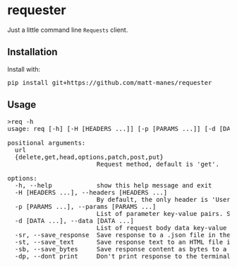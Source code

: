 # requester

Just a little command line `Requests` client.

## Installation

Install with:

<pre>
pip install git+https://github.com/matt-manes/requester
</pre>



## Usage

<pre>
>req -h
usage: req [-h] [-H [HEADERS ...]] [-p [PARAMS ...]] [-d [DATA ...]] [-sr] [-st] [-sb] [-dp] url [{delete,get,head,options,patch,post,put}]

positional arguments:
  url
  {delete,get,head,options,patch,post,put}
                        Request method, default is 'get'.

options:
  -h, --help            show this help message and exit
  -H [HEADERS ...], --headers [HEADERS ...]
                        By default, the only header is 'User-Agent' and the value is randomized. Use this to provide additional or override headers. Separate key and value with ':', i.e. 'Referer:https://somesite.com'
  -p [PARAMS ...], --params [PARAMS ...]
                        List of parameter key-value pairs. Separate key and value with ':'.
  -d [DATA ...], --data [DATA ...]
                        List of request body data key-value pairs. Separate key and value with ':'.
  -sr, --save_response  Save response to a .json file in the cwd.
  -st, --save_text      Save response text to an HTML file in the cwd.
  -sb, --save_bytes     Save response content as bytes to a file in the cwd.
  -dp, --dont_print     Don't print response to the terminal.
</pre>

